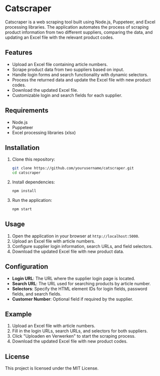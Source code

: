 # Catscraper

Catscraper is a web scraping tool built using Node.js, Puppeteer, and Excel processing libraries. The application automates the process of scraping product information from two different suppliers, comparing the data, and updating an Excel file with the relevant product codes.

## Features

- Upload an Excel file containing article numbers.
- Scrape product data from two suppliers based on input.
- Handle login forms and search functionality with dynamic selectors.
- Process the returned data and update the Excel file with new product codes.
- Download the updated Excel file.
- Customizable login and search fields for each supplier.
  
## Requirements

- Node.js
- Puppeteer
- Excel processing libraries (xlsx)
  
## Installation

1. Clone this repository:
   ```bash
   git clone https://github.com/yourusername/catscraper.git
   cd catscraper
   ```

2. Install dependencies:
   ```bash
   npm install
   ```

3. Run the application:
   ```bash
   npm start
   ```

## Usage

1. Open the application in your browser at `http://localhost:5000`.
2. Upload an Excel file with article numbers.
3. Configure supplier login information, search URLs, and field selectors.
4. Download the updated Excel file with new product data.

## Configuration

- **Login URL**: The URL where the supplier login page is located.
- **Search URL**: The URL used for searching products by article number.
- **Selectors**: Specify the HTML element IDs for login fields, password fields, and search fields.
- **Customer Number**: Optional field if required by the supplier.

## Example

1. Upload an Excel file with article numbers.
2. Fill in the login URLs, search URLs, and selectors for both suppliers.
3. Click "Uploaden en Verwerken" to start the scraping process.
4. Download the updated Excel file with new product codes.

## License

This project is licensed under the MIT License.


